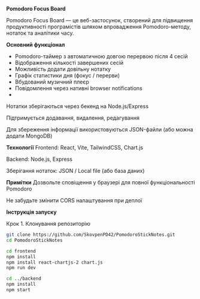 **Pomodoro Focus Board**

Pomodoro Focus Board — це веб-застосунок, створений для підвищення продуктивності програмістів шляхом впровадження Pomodoro-методу, нотаток та аналітики часу.

**Основний функціонал**

- Pomodoro-таймер з автоматичною довгою перервою після 4 сесій
- Відображення кількості завершених сесій
- Можливість додати довільну нотатку
- Графік статистики дня (фокус / перерви)
- Вбудований музичний плеєр
- Повідомлення через нативні browser notifications
- 
Нотатки зберігаються через бекенд на Node.js/Express

Підтримується додавання, видалення, редагування

Для збереження інформації використовуються JSON-файли (або можна додати MongoDB)

**Технології**
Frontend: React, Vite, TailwindCSS, Chart.js

Backend: Node.js, Express

Зберігання нотаток: JSON / Local file (або база даних)

**Примітки**
Дозвольте сповіщення у браузері для повної функціональності Pomodoro

Не забудьте змінити CORS налаштування при деплої

**Інструкція запуску**

Крок 1. Клонування репозиторію

```bash
git clone https://github.com/SkovpenPD42/PomodoroStickNotes.git
cd PomodoroStickNotes

cd frontend
npm install
npm install react-chartjs-2 chart.js
npm run dev

cd ../backend
npm install
npm start




